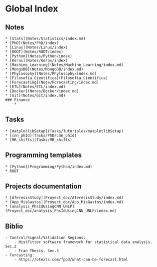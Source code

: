 # Global Index

## Notes
    * [Stats](Notes/Statistics/index.md)
    * [PhD](Notes/PhD/index)
    * [Linux](Notes/Linux/index)
    * [ROOT](Notes/ROOT/index)
    * [Python](Notes/Python/index)
    * [Keras](Notes/Keras/index)
    * [Machine_Learning](Notes/Machine_Learning/index.md)
    * [MongoDB](Notes/MongoDB/index.md)
    * [Phylosophy](Notes/Phylosophy/index.md)
    * [Filosofia_Cientifica](Filosofia_Cientifica)
    * [Forecasting](Note/Forecasting/index.md)
    * [ETL](Notes/ETL/index.md)
    * [Docker](Notes/Docker/index.md)
    * [Git](Notes/Git/index.md)
    ### Finance
        * 

## Tasks
    * [matplotlibSetup](Tasks/Tutoriales/matplotlibSetup)
    * [cnn_phId](Tasks/PhD/cnn_phId) 
    * [MR_shifts](Tasks/MR_shifts)

## Programming templates
    * [Python](Programming/Python/index.md)
    * ROOT

## Projects documentation
    * [AferesisStudy](Proyect_doc/AferesisStudy/index.md)
    * [App_MisGastos](Proyect_doc/App_MisGastos/index.md)
    * [analysis_PhsIdUsingCNN_UNLP](Proyect_doc/analysis_PhsIdUsingCNN_UNLP/index.md)

## Biblio
    - Control/Signal/Validation Regions:
        - HistFitter software framework for statistical data analysis. Sec.2
        - Fran Thesis. Sec.5
    - Forcasting:
        - https://otexts.com/fpp3/what-can-be-forecast.html
        
